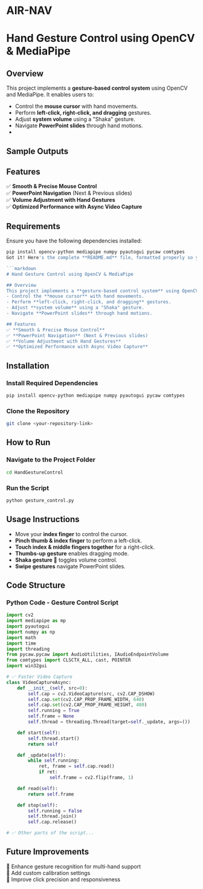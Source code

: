 # AIR-NAV
# Hand Gesture Control using OpenCV & MediaPipe

## Overview
This project implements a **gesture-based control system** using OpenCV and MediaPipe. It enables users to:
- Control the **mouse cursor** with hand movements.
- Perform **left-click, right-click, and dragging** gestures.
- Adjust **system volume** using a "Shaka" gesture.
- Navigate **PowerPoint slides** through hand motions.
- 
## Sample Outputs

## Features
✅ **Smooth & Precise Mouse Control**  
✅ **PowerPoint Navigation** (Next & Previous slides)  
✅ **Volume Adjustment with Hand Gestures**  
✅ **Optimized Performance with Async Video Capture**  

## Requirements
Ensure you have the following dependencies installed:
```bash
pip install opencv-python mediapipe numpy pyautogui pycaw comtypes
Got it! Here's the complete **README.md** file, formatted properly so you can **copy-paste** it directly into your project. 🚀  

```markdown
# Hand Gesture Control using OpenCV & MediaPipe

## Overview
This project implements a **gesture-based control system** using OpenCV and MediaPipe. It enables users to:
- Control the **mouse cursor** with hand movements.
- Perform **left-click, right-click, and dragging** gestures.
- Adjust **system volume** using a "Shaka" gesture.
- Navigate **PowerPoint slides** through hand motions.

## Features
✅ **Smooth & Precise Mouse Control**  
✅ **PowerPoint Navigation** (Next & Previous slides)  
✅ **Volume Adjustment with Hand Gestures**  
✅ **Optimized Performance with Async Video Capture**
```

## Installation
### **Install Required Dependencies**
```bash
pip install opencv-python mediapipe numpy pyautogui pycaw comtypes
```

### **Clone the Repository**
```bash
git clone <your-repository-link>
```

## How to Run
### **Navigate to the Project Folder**
```bash
cd HandGestureControl
```

### **Run the Script**
```bash
python gesture_control.py
```

## Usage Instructions
- Move your **index finger** to control the cursor.
- **Pinch thumb & index finger** to perform a left-click.
- **Touch index & middle fingers together** for a right-click.
- **Thumbs-up gesture** enables dragging mode.
- **Shaka gesture 🤙** toggles volume control.
- **Swipe gestures** navigate PowerPoint slides.

## Code Structure
### **Python Code - Gesture Control Script**
```python
import cv2
import mediapipe as mp
import pyautogui
import numpy as np
import math
import time
import threading
from pycaw.pycaw import AudioUtilities, IAudioEndpointVolume
from comtypes import CLSCTX_ALL, cast, POINTER
import win32gui  

# ✅ Faster Video Capture
class VideoCaptureAsync:
    def __init__(self, src=0):
        self.cap = cv2.VideoCapture(src, cv2.CAP_DSHOW)
        self.cap.set(cv2.CAP_PROP_FRAME_WIDTH, 640)
        self.cap.set(cv2.CAP_PROP_FRAME_HEIGHT, 480)
        self.running = True
        self.frame = None
        self.thread = threading.Thread(target=self._update, args=())

    def start(self):
        self.thread.start()
        return self

    def _update(self):
        while self.running:
            ret, frame = self.cap.read()
            if ret:
                self.frame = cv2.flip(frame, 1)

    def read(self):
        return self.frame

    def stop(self):
        self.running = False
        self.thread.join()
        self.cap.release()

# ✅ Other parts of the script...
```



## Future Improvements
🔹 Enhance gesture recognition for multi-hand support  
🔹 Add custom calibration settings  
🔹 Improve click precision and responsiveness  




